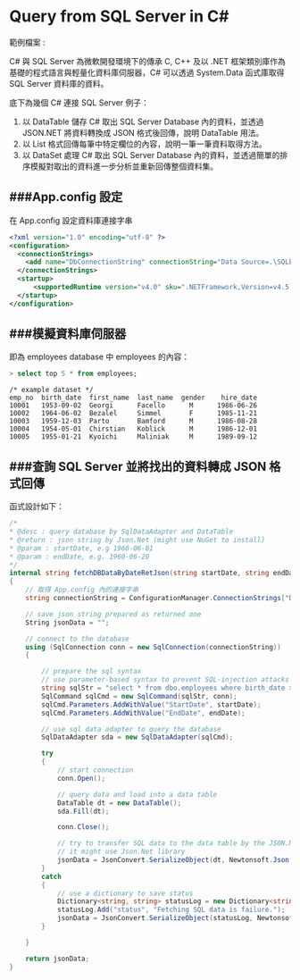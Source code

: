 # Query from SQL Server in C#

<script type="text/javascript" src="../js/general.js"></script>

範例檔案 : 

C# 與 SQL Server 為微軟開發環境下的傳承 C, C++ 及以 .NET 框架類別庫作為基礎的程式語言與輕量化資料庫伺服器，C# 可以透過 System.Data 函式庫取得 SQL Server 資料庫的資料。

底下為幾個 C# 連接 SQL Server 例子：
1. 以 DataTable 儲存 C# 取出 SQL Server Database 內的資料，並透過 JSON.NET 將資料轉換成 JSON 格式後回傳，說明 DataTable 用法。
2. 以 List 格式回傳每筆中特定欄位的內容，說明一筆一筆資料取得方法。
3. 以 DataSet 處理 C# 取出 SQL Server Database 內的資料，並透過簡單的排序模擬對取出的資料進一步分析並重新回傳整個資料集。

###App.config 設定
---

在 App.config 設定資料庫連接字串

```XML
<?xml version="1.0" encoding="utf-8" ?>
<configuration>
  <connectionStrings>
    <add name="DbConnectionString" connectionString="Data Source=.\SQLEXPRESS;Initial Catalog=employees;User ID=ExampleUser;Password=ExampleUser" providerName="System.Data.SqlClient" />
  </connectionStrings>
  <startup> 
      <supportedRuntime version="v4.0" sku=".NETFramework,Version=v4.5.2" />
  </startup>
</configuration>
```

###模擬資料庫伺服器
---

即為 employees database 中 employees 的內容：

```SQL
> select top 5 * from employees;
```

```text
/* example dataset */
emp_no  birth_date  first_name  last_name  gender    hire_date
10001   1953-09-02  Georgi      Facello      M      1986-06-26
10002   1964-06-02  Bezalel     Simmel       F      1985-11-21
10003   1959-12-03  Parto       Bamford      M      1986-08-28
10004   1954-05-01  Chirstian   Koblick      M      1986-12-01
10005   1955-01-21  Kyoichi     Maliniak     M      1989-09-12
```

###查詢 SQL Server 並將找出的資料轉成 JSON 格式回傳
---

函式設計如下：

```C#
/*
* @desc : query database by SqlDataAdapter and DataTable
* @return : json string by Json.Net (might use NuGet to install)
* @param : startDate, e.g 1960-06-01
* @param : endDate, e.g. 1960-06-20
*/
internal string fetchDBDataByDateRetJson(string startDate, string endDate)
{
    // 取得 App.config 內的連接字串
    string connectionString = ConfigurationManager.ConnectionStrings["DbConnectionString"].ConnectionString;

    // save json string prepared as returned one
    String jsonData = "";

    // connect to the database
    using (SqlConnection conn = new SqlConnection(connectionString))
    {

        // prepare the sql syntax
        // use parameter-based syntax to prevent SQL-injection attacks
        string sqlStr = "select * from dbo.employees where birth_date >= @StartDate and birth_date <= @EndDate;";
        SqlCommand sqlCmd = new SqlCommand(sqlStr, conn);
        sqlCmd.Parameters.AddWithValue("StartDate", startDate);
        sqlCmd.Parameters.AddWithValue("EndDate", endDate);

        // use sql data adapter to query the database
        SqlDataAdapter sda = new SqlDataAdapter(sqlCmd);

        try
        {
            // start connection
            conn.Open();

            // query data and load into a data table
            DataTable dt = new DataTable();
            sda.Fill(dt);

            conn.Close();

            // try to transfer SQL data to the data table by the JSON.NET
            // it might use Json.Net library
            jsonData = JsonConvert.SerializeObject(dt, Newtonsoft.Json.Formatting.Indented);
        }
        catch
        {
            // use a dictionary to save status
            Dictionary<string, string> statusLog = new Dictionary<string, string>();
            statusLog.Add("status", "Fetching SQL data is failure.");
            jsonData = JsonConvert.SerializeObject(statusLog, Newtonsoft.Json.Formatting.Indented);
        }

    }

    return jsonData;
}
```

















